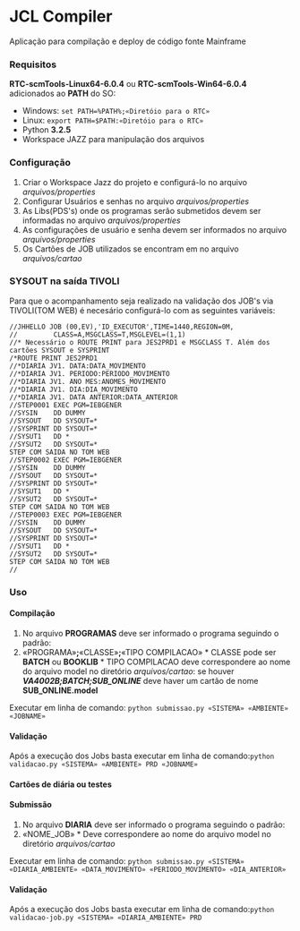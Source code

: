 # JCL Compiler


Aplicação para compilação e deploy de código fonte Mainframe


### Requisitos

**RTC-scmTools-Linux64-6.0.4** ou **RTC-scmTools-Win64-6.0.4** adicionados ao **PATH** do SO:
* Windows: `set PATH=%PATH%;«Diretóio para o RTC»`
* Linux: `export PATH=$PATH:«Diretóio para o RTC»`
* Python **3.2.5**
* Workspace JAZZ para manipulação dos arquivos

### Configuração

1. Criar o Workspace Jazz do projeto e configurá-lo no arquivo _arquivos/properties_
2. Configurar Usuários e senhas no arquivo _arquivos/properties_
3. As Libs(PDS's) onde os programas serão submetidos devem ser informadas no arquivo _arquivos/properties_
4. As configurações de usuário e senha devem ser informados no arquivo _arquivos/properties_
5. Os Cartões de JOB utilizados se encontram em no arquivo _arquivos/cartao_

### SYSOUT na saída TIVOLI

Para que o acompanhamento seja realizado na validação dos JOB's via TIVOLI(TOM WEB) é necesário configurá-lo com as seguintes variáveis:
```
//JHHELLO JOB (00,EV),'ID_EXECUTOR',TIME=1440,REGION=0M,
//         CLASS=A,MSGCLASS=T,MSGLEVEL=(1,1)
//* Necessário o ROUTE PRINT para JES2PRD1 e MSGCLASS T. Além dos cartões SYSOUT e SYSPRINT
/*ROUTE PRINT JES2PRD1
//*DIARIA JV1. DATA:DATA_MOVIMENTO
//*DIARIA JV1. PERIODO:PERIODO_MOVIMENTO
//*DIARIA JV1. ANO MES:ANOMES_MOVIMENTO
//*DIARIA JV1. DIA:DIA_MOVIMENTO
//*DIARIA JV1. DATA ANTERIOR:DATA_ANTERIOR
//STEP0001 EXEC PGM=IEBGENER
//SYSIN    DD DUMMY
//SYSOUT   DD SYSOUT=*
//SYSPRINT DD SYSOUT=*
//SYSUT1   DD *
//SYSUT2   DD SYSOUT=*
STEP COM SAIDA NO TOM WEB
//STEP0002 EXEC PGM=IEBGENER
//SYSIN    DD DUMMY
//SYSOUT   DD SYSOUT=*
//SYSPRINT DD SYSOUT=*
//SYSUT1   DD *
//SYSUT2   DD SYSOUT=*
STEP COM SAIDA NO TOM WEB
//STEP0003 EXEC PGM=IEBGENER
//SYSIN    DD DUMMY
//SYSOUT   DD SYSOUT=*
//SYSPRINT DD SYSOUT=*
//SYSUT1   DD *
//SYSUT2   DD SYSOUT=*
STEP COM SAIDA NO TOM WEB
//
```





### Uso

#### Compilação

1. No arquivo **PROGRAMAS** deve ser informado o programa seguindo o padrão:
  1. «PROGRAMA»**;**«CLASSE»**;**«TIPO COMPILACAO»
    * CLASSE pode ser **BATCH** ou **BOOKLIB**
    * TIPO COMPILACAO deve correspondere ao nome do arquivo model no diretório _arquivos/cartao_: se houver _**VA4002B;BATCH;SUB_ONLINE**_ deve haver um cartão de nome **SUB_ONLINE.model**

Executar em linha de comando: `python submissao.py «SISTEMA» «AMBIENTE» «JOBNAME»`

#### Validação

Após a execução dos Jobs basta executar em linha de comando:`python validacao.py «SISTEMA» «AMBIENTE» PRD «JOBNAME»`

#### Cartões de diária ou testes

#### Submissão

1. No arquivo **DIARIA** deve ser informado o programa seguindo o padrão:
  1. «NOME_JOB»
    * Deve correspondere ao nome do arquivo model no diretório _arquivos/cartao_

Executar em linha de comando: `python submissao.py «SISTEMA» «DIARIA_AMBIENTE» «DATA_MOVIMENTO» «PERIODO_MOVIMENTO» «DIA_ANTERIOR»`

#### Validação

Após a execução dos Jobs basta executar em linha de comando:`python validacao-job.py «SISTEMA» «DIARIA_AMBIENTE» PRD`
